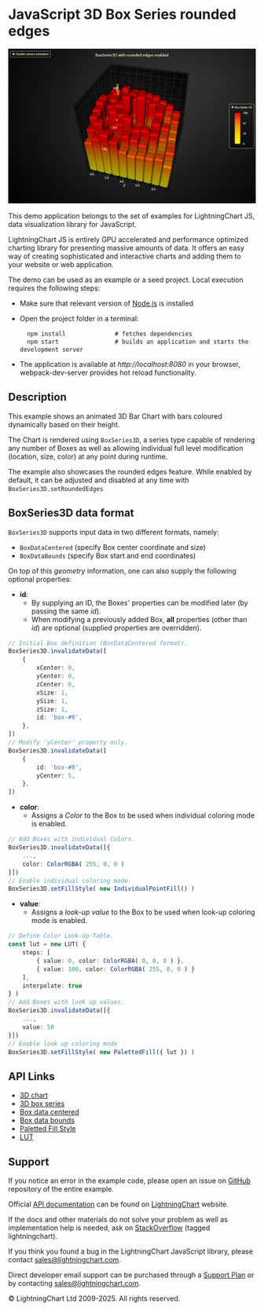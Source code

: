 # JavaScript 3D Box Series rounded edges

![JavaScript 3D Box Series rounded edges](3dBoxRounded-darkGold.png)

This demo application belongs to the set of examples for LightningChart JS, data visualization library for JavaScript.

LightningChart JS is entirely GPU accelerated and performance optimized charting library for presenting massive amounts of data. It offers an easy way of creating sophisticated and interactive charts and adding them to your website or web application.

The demo can be used as an example or a seed project. Local execution requires the following steps:

-   Make sure that relevant version of [Node.js](https://nodejs.org/en/download/) is installed
-   Open the project folder in a terminal:

          npm install              # fetches dependencies
          npm start                # builds an application and starts the development server

-   The application is available at _http://localhost:8080_ in your browser, webpack-dev-server provides hot reload functionality.


## Description

This example shows an animated 3D Bar Chart with bars coloured dynamically based on their height.

The Chart is rendered using `BoxSeries3D`, a series type capable of rendering any number of Boxes as well as allowing individual full level modification (location, size, color) at any point during runtime.

The example also showcases the rounded edges feature. While enabled by default, it can be adjusted and disabled at any time with `BoxSeries3D.setRoundedEdges`

## BoxSeries3D data format

`BoxSeries3D` supports input data in two different formats, namely:

-   `BoxDataCentered` (specify Box center coordinate and size)
-   `BoxDataBounds` (specify Box start and end coordinates)

On top of this _geometry_ information, one can also supply the following optional properties:

-   **id**:
    -   By supplying an ID, the Boxes' properties can be modified later (by passing the same _id_).
    -   When modifying a previously added Box, **all** properties (other than _id_) are optional (supplied properties are overridden).

```typescript
// Initial Box definition (BoxDataCentered format).
BoxSeries3D.invalidateData([
    {
        xCenter: 0,
        yCenter: 0,
        zCenter: 0,
        xSize: 1,
        ySize: 1,
        zSize: 1,
        id: 'box-#0',
    },
])
// Modify 'yCenter' property only.
BoxSeries3D.invalidateData([
    {
        id: 'box-#0',
        yCenter: 5,
    },
])
```

-   **color**:
    -   Assigns a _Color_ to the Box to be used when individual coloring mode is enabled.

```typescript
// Add Boxes with individual Colors.
BoxSeries3D.invalidateData([{
    ...,
    color: ColorRGBA( 255, 0, 0 )
}])
// Enable individual coloring mode.
BoxSeries3D.setFillStyle( new IndividualPointFill() )
```

-   **value**:
    -   Assigns a _look-up value_ to the Box to be used when look-up coloring mode is enabled.

```typescript
// Define Color Look-Up-Table.
const lut = new LUT( {
    steps: [
        { value: 0, color: ColorRGBA( 0, 0, 0 ) },
        { value: 100, color: ColorRGBA( 255, 0, 0 ) }
    ],
    interpolate: true
} )
// Add Boxes with look up values.
BoxSeries3D.invalidateData([{
    ...,
    value: 50
}])
// Enable look up coloring mode
BoxSeries3D.setFillStyle( new PalettedFill({ lut }) )
```


## API Links

* [3D chart]
* [3D box series]
* [Box data centered]
* [Box data bounds]
* [Paletted Fill Style]
* [LUT]


## Support

If you notice an error in the example code, please open an issue on [GitHub][0] repository of the entire example.

Official [API documentation][1] can be found on [LightningChart][2] website.

If the docs and other materials do not solve your problem as well as implementation help is needed, ask on [StackOverflow][3] (tagged lightningchart).

If you think you found a bug in the LightningChart JavaScript library, please contact sales@lightningchart.com.

Direct developer email support can be purchased through a [Support Plan][4] or by contacting sales@lightningchart.com.

[0]: https://github.com/Arction/
[1]: https://lightningchart.com/lightningchart-js-api-documentation/
[2]: https://lightningchart.com
[3]: https://stackoverflow.com/questions/tagged/lightningchart
[4]: https://lightningchart.com/support-services/

© LightningChart Ltd 2009-2025. All rights reserved.


[3D chart]: https://lightningchart.com/js-charts/api-documentation/v8.0.0/classes/Chart3D.html
[3D box series]: https://lightningchart.com/js-charts/api-documentation/v8.0.0/classes/BoxSeries3D.html
[Box data centered]: https://lightningchart.com/js-charts/api-documentation/v8.0.0/interfaces/BoxDataCentered.html
[Box data bounds]: https://lightningchart.com/js-charts/api-documentation/v8.0.0/interfaces/BoxDataBounds.html
[Paletted Fill Style]: https://lightningchart.com/js-charts/api-documentation/v8.0.0/classes/PalettedFill.html
[LUT]: https://lightningchart.com/js-charts/api-documentation/v8.0.0/classes/LUT.html

